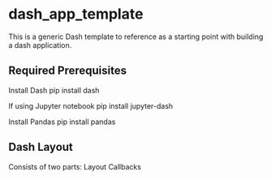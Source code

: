 # dash_app_template
This is a generic Dash template to reference as a starting point with building a dash application. 

## Required Prerequisites
Install Dash
pip install dash

If using Jupyter notebook
pip install jupyter-dash

Install Pandas
pip install pandas

## Dash Layout

Consists of two parts: 
Layout
Callbacks

